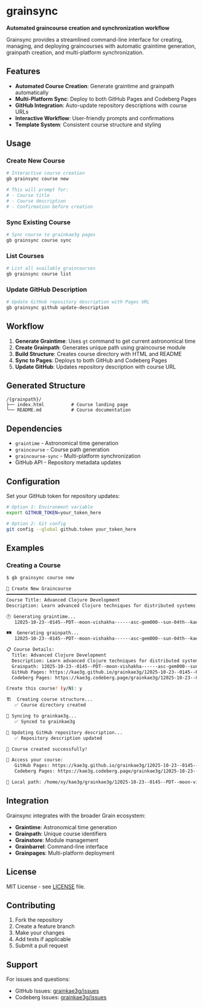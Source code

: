 # grainsync

**Automated graincourse creation and synchronization workflow**

Grainsync provides a streamlined command-line interface for creating, managing, and deploying graincourses with automatic graintime generation, grainpath creation, and multi-platform synchronization.

## Features

- **Automated Course Creation**: Generate graintime and grainpath automatically
- **Multi-Platform Sync**: Deploy to both GitHub Pages and Codeberg Pages
- **GitHub Integration**: Auto-update repository descriptions with course URLs
- **Interactive Workflow**: User-friendly prompts and confirmations
- **Template System**: Consistent course structure and styling

## Usage

### Create New Course

```bash
# Interactive course creation
gb grainsync course new

# This will prompt for:
# - Course title
# - Course description
# - Confirmation before creation
```

### Sync Existing Course

```bash
# Sync course to grainkae3g pages
gb grainsync course sync
```

### List Courses

```bash
# List all available graincourses
gb grainsync course list
```

### Update GitHub Description

```bash
# Update GitHub repository description with Pages URL
gb grainsync github update-description
```

## Workflow

1. **Generate Graintime**: Uses `gt` command to get current astronomical time
2. **Create Grainpath**: Generates unique path using graincourse module
3. **Build Structure**: Creates course directory with HTML and README
4. **Sync to Pages**: Deploys to both GitHub and Codeberg Pages
5. **Update GitHub**: Updates repository description with course URL

## Generated Structure

```
/{grainpath}/
├── index.html          # Course landing page
└── README.md           # Course documentation
```

## Dependencies

- `graintime` - Astronomical time generation
- `graincourse` - Course path generation
- `graincourse-sync` - Multi-platform synchronization
- GitHub API - Repository metadata updates

## Configuration

Set your GitHub token for repository updates:

```bash
# Option 1: Environment variable
export GITHUB_TOKEN=your_token_here

# Option 2: Git config
git config --global github.token your_token_here
```

## Examples

### Creating a Course

```bash
$ gb grainsync course new

🌾 Create New Graincourse
━━━━━━━━━━━━━━━━━━━━━━━━━━━━━━━━━━━━━━━━━━━━━━━━━━━━━━━━━━━━━━━━━━━━━━━━━━━━━━
Course Title: Advanced Clojure Development
Description: Learn advanced Clojure techniques for distributed systems

🕐 Generating graintime...
   12025-10-23--0145--PDT--moon-vishakha------asc-gem000--sun-04th--kae3g

🛤️  Generating grainpath...
   12025-10-23--0145--PDT--moon-vishakha------asc-gem000--sun-04th--kae3g/advanced-clojure-development

📋 Course Details:
  Title: Advanced Clojure Development
  Description: Learn advanced Clojure techniques for distributed systems
  Grainpath: 12025-10-23--0145--PDT--moon-vishakha------asc-gem000--sun-04th--kae3g/advanced-clojure-development
  GitHub Pages: https://kae3g.github.io/grainkae3g/12025-10-23--0145--PDT--moon-vishakha------asc-gem000--sun-04th--kae3g/advanced-clojure-development/
  Codeberg Pages: https://kae3g.codeberg.page/grainkae3g/12025-10-23--0145--PDT--moon-vishakha------asc-gem000--sun-04th--kae3g/advanced-clojure-development/

Create this course? (y/N): y

🏗️  Creating course structure...
   ✅ Course directory created

🔄 Syncing to grainkae3g...
   ✅ Synced to grainkae3g

📝 Updating GitHub repository description...
   ✅ Repository description updated

🎉 Course created successfully!

🔗 Access your course:
   GitHub Pages: https://kae3g.github.io/grainkae3g/12025-10-23--0145--PDT--moon-vishakha------asc-gem000--sun-04th--kae3g/advanced-clojure-development/
   Codeberg Pages: https://kae3g.codeberg.page/grainkae3g/12025-10-23--0145--PDT--moon-vishakha------asc-gem000--sun-04th--kae3g/advanced-clojure-development/

📁 Local path: /home/xy/kae3g/grainkae3g/12025-10-23--0145--PDT--moon-vishakha------asc-gem000--sun-04th--kae3g/advanced-clojure-development
```

## Integration

Grainsync integrates with the broader Grain ecosystem:

- **Graintime**: Astronomical time generation
- **Grainpath**: Unique course identifiers
- **Grainstore**: Module management
- **Grainbarrel**: Command-line interface
- **Grainpages**: Multi-platform deployment

## License

MIT License - see [LICENSE](LICENSE) file.

## Contributing

1. Fork the repository
2. Create a feature branch
3. Make your changes
4. Add tests if applicable
5. Submit a pull request

## Support

For issues and questions:
- GitHub Issues: [grainkae3g/issues](https://github.com/kae3g/grainkae3g/issues)
- Codeberg Issues: [grainkae3g/issues](https://codeberg.org/kae3g/grainkae3g/issues)
